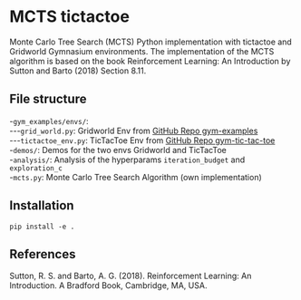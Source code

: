 ﻿# MCTS tictactoe
Monte Carlo Tree Search (MCTS) Python implementation with tictactoe and Gridworld Gymnasium environments. The implementation of the MCTS algorithm is based on the book Reinforcement Learning: An Introduction by Sutton and Barto (2018) Section 8.11.
## File structure
-`gym_examples/envs/`:  
---`grid_world.py`: Gridworld Env from [GitHub Repo gym-examples](https://github.com/Farama-Foundation/gym-examples)  
---`tictactoe_env.py`: TicTacToe Env from [GitHub Repo gym-tic-tac-toe](https://github.com/LudwigStumpp/gym-tic-tac-toe)  
-`demos/`: Demos for the two envs Gridworld and TicTacToe  
-`analysis/`: Analysis of the hyperparams `iteration_budget` and `exploration_c`  
-`mcts.py`: Monte Carlo Tree Search Algorithm (own implementation)

## Installation
```shell
pip install -e .
```

## References
Sutton, R. S. and Barto, A. G. (2018). Reinforcement Learning: An Introduction. A Bradford Book,
Cambridge, MA, USA.
